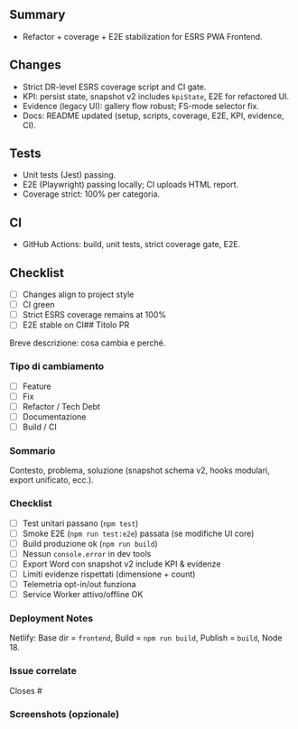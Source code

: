 ## Summary
- Refactor + coverage + E2E stabilization for ESRS PWA Frontend.

## Changes
- Strict DR-level ESRS coverage script and CI gate.
- KPI: persist state, snapshot v2 includes `kpiState`, E2E for refactored UI.
- Evidence (legacy UI): gallery flow robust; FS-mode selector fix.
- Docs: README updated (setup, scripts, coverage, E2E, KPI, evidence, CI).

## Tests
- Unit tests (Jest) passing.
- E2E (Playwright) passing locally; CI uploads HTML report.
- Coverage strict: 100% per categoria.

## CI
- GitHub Actions: build, unit tests, strict coverage gate, E2E.

## Checklist
- [ ] Changes align to project style
- [ ] CI green
- [ ] Strict ESRS coverage remains at 100%
- [ ] E2E stable on CI## Titolo PR

Breve descrizione: cosa cambia e perché.

### Tipo di cambiamento

- [ ] Feature
- [ ] Fix
- [ ] Refactor / Tech Debt
- [ ] Documentazione
- [ ] Build / CI

### Sommario

Contesto, problema, soluzione (snapshot schema v2, hooks modulari, export unificato, ecc.).

### Checklist

- [ ] Test unitari passano (`npm test`)
- [ ] Smoke E2E (`npm run test:e2e`) passata (se modifiche UI core)
- [ ] Build produzione ok (`npm run build`)
- [ ] Nessun `console.error` in dev tools
- [ ] Export Word con snapshot v2 include KPI & evidenze
- [ ] Limiti evidenze rispettati (dimensione + count)
- [ ] Telemetria opt-in/out funziona
- [ ] Service Worker attivo/offline OK

### Deployment Notes

Netlify: Base dir = `frontend`, Build = `npm run build`, Publish = `build`, Node 18.

### Issue correlate

Closes #

### Screenshots (opzionale)
